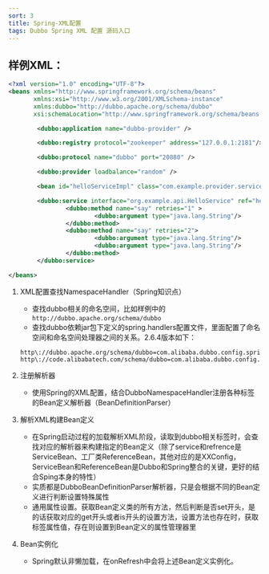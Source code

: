 ```yaml
---
sort: 3
title: Spring-XML配置
tags: Dubbo Spring XML 配置 源码入口
---
```


## 样例XML：

```xml
<?xml version="1.0" encoding="UTF-8"?>
<beans xmlns="http://www.springframework.org/schema/beans"
       xmlns:xsi="http://www.w3.org/2001/XMLSchema-instance"
       xmlns:dubbo="http://dubbo.apache.org/schema/dubbo"
       xsi:schemaLocation="http://www.springframework.org/schema/beans        http://www.springframework.org/schema/beans/spring-beans-4.3.xsd        http://dubbo.apache.org/schema/dubbo        http://dubbo.apache.org/schema/dubbo/dubbo.xsd">

        <dubbo:application name="dubbo-provider" />

        <dubbo:registry protocol="zookeeper" address="127.0.0.1:2181"/>

        <dubbo:protocol name="dubbo" port="20880" />

        <dubbo:provider loadbalance="random" />

        <bean id="helloServiceImpl" class="com.example.provider.service.HelloServiceImpl"/>

        <dubbo:service interface="org.example.api.HelloService" ref="helloServiceImpl" retries="0" timeout="10000">
                <dubbo:method name="say" retries="1" >
                        <dubbo:argument type="java.lang.String"/>
                </dubbo:method>
                <dubbo:method name="say" retries="2">
                        <dubbo:argument type="java.lang.String"/>
                        <dubbo:argument type="java.lang.String"/>
                </dubbo:method>
        </dubbo:service>

</beans>
```



1. XML配置查找NamespaceHandler（Spring知识点）

	- 查找dubbo相关的命名空间，比如样例中的`http://dubbo.apache.org/schema/dubbo`
	- 查找dubbo依赖jar包下定义的spring.handlers配置文件，里面配置了命名空间和命名空间处理器之间的关系。2.6.4版本如下：

	```
	http\://dubbo.apache.org/schema/dubbo=com.alibaba.dubbo.config.spring.schema.DubboNamespaceHandler
	http\://code.alibabatech.com/schema/dubbo=com.alibaba.dubbo.config.spring.schema.DubboNamespaceHandler
	```

2. 注册解析器
   
	- 使用Spring的XML配置，结合DubboNamespaceHandler注册各种标签的Bean定义解析器（BeanDefinitionParser）
   
3. 解析XML构建Bean定义
   - 在Spring启动过程的加载解析XML阶段，读取到dubbo相关标签时，会查找对应的解析器来构建指定的Bean定义（除了service和refrence是ServiceBean、工厂类ReferenceBean，其他对应的是XXConfig，ServiceBean和ReferenceBean是Dubbo和Spring整合的关键，更好的结合Sping本身的特性）
   - 实质都是DubboBeanDefinitionParser解析器，只是会根据不同的Bean定义进行判断设置特殊属性
   - 通用属性设置。获取Bean定义类的所有方法，然后判断是否set开头，是的话获取对应的get开头或者is开头的设置方法，设置方法也存在时，获取标签属性值，存在则设置到Bean定义的属性管理器里

4. Bean实例化
   
   - Spring默认非懒加载，在onRefresh中会将上述Bean定义实例化。

